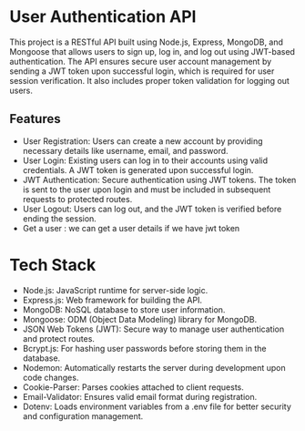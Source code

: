 # User Authentication API
This project is a RESTful API built using Node.js, Express, MongoDB, and Mongoose that allows users to sign up, log in, and log out using JWT-based authentication. The API ensures secure user account management by sending a JWT token upon successful login, which is required for user session verification. It also includes proper token validation for logging out users.

## Features
- User Registration: Users can create a new account by providing necessary details like username, email, and password.
- User Login: Existing users can log in to their accounts using valid credentials. A JWT token is generated upon successful login.
- JWT Authentication: Secure authentication using JWT tokens. The token is sent to the user upon login and must be included in subsequent requests to protected routes.
- User Logout: Users can log out, and the JWT token is verified before ending the session.
- Get a user : we can get a user details if we have jwt token

# Tech Stack
- Node.js: JavaScript runtime for server-side logic.
- Express.js: Web framework for building the API.
- MongoDB: NoSQL database to store user information.
- Mongoose: ODM (Object Data Modeling) library for MongoDB.
- JSON Web Tokens (JWT): Secure way to manage user authentication and protect routes.
- Bcrypt.js: For hashing user passwords before storing them in the database.
- Nodemon: Automatically restarts the server during development upon code changes.
- Cookie-Parser: Parses cookies attached to client requests.
- Email-Validator: Ensures valid email format during registration.
- Dotenv: Loads environment variables from a .env file for better security and configuration management.